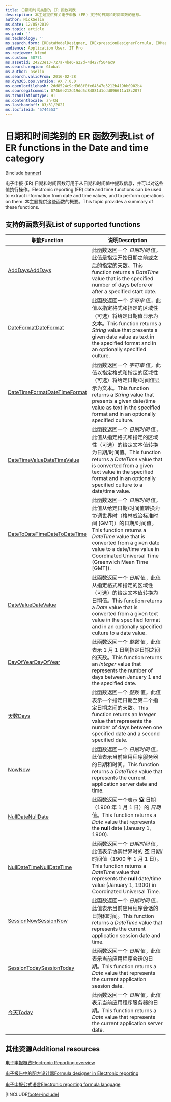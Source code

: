 ```yaml
---
title: 日期和时间类别的 ER 函数列表
description: 本主题提供有关电子申报 (ER) 支持的日期和时间函数的信息。
author: NickSelin
ms.date: 12/05/2019
ms.topic: article
ms.prod: ''
ms.technology: ''
ms.search.form: ERDataModelDesigner, ERExpressionDesignerFormula, ERMappedFormatDesigner, ERModelMappingDesigner
audience: Application User, IT Pro
ms.reviewer: kfend
ms.custom: 58771
ms.assetid: 24223e13-727a-4be6-a22d-4d427f504ac9
ms.search.region: Global
ms.author: nselin
ms.search.validFrom: 2016-02-28
ms.dyn365.ops.version: AX 7.0.0
ms.openlocfilehash: 2dd8524c9cd368f0fe64347e3212b419bb0902b4
ms.sourcegitcommit: 074b6e212d19dd5d84881d1cdd096611a18c207f
ms.translationtype: HT
ms.contentlocale: zh-CN
ms.lasthandoff: 03/31/2021
ms.locfileid: "5744553"
---
```

# <a name="list-of-er-functions-in-the-date-and-time-category"></a><span data-ttu-id="96473-103">日期和时间类别的 ER 函数列表</span><span class="sxs-lookup"><span data-stu-id="96473-103">List of ER functions in the Date and time category</span></span>

[!include [banner](../includes/banner.md)]

<span data-ttu-id="96473-104">电子申报 (ER) 日期和时间函数可用于从日期和时间值中提取信息，并可以对这些值执行操作。</span><span class="sxs-lookup"><span data-stu-id="96473-104">Electronic reporting (ER) date and time functions can be used to extract information from date and time values, and to perform operations on them.</span></span> <span data-ttu-id="96473-105">本主题提供这些函数的概要。</span><span class="sxs-lookup"><span data-stu-id="96473-105">This topic provides a summary of these functions.</span></span>

## <a name="list-of-supported-functions"></a><span data-ttu-id="96473-106">支持的函数列表</span><span class="sxs-lookup"><span data-stu-id="96473-106">List of supported functions</span></span>

| <span data-ttu-id="96473-107">职能</span><span class="sxs-lookup"><span data-stu-id="96473-107">Function</span></span> | <span data-ttu-id="96473-108">说明</span><span class="sxs-lookup"><span data-stu-id="96473-108">Description</span></span> |
|----------|-------------|
| [<span data-ttu-id="96473-109">AddDays</span><span class="sxs-lookup"><span data-stu-id="96473-109">AddDays</span></span>](er-functions-datetime-adddays.md) | <span data-ttu-id="96473-110">此函数返回一个 *日期时间* 值，此值是指定开始日期之前或之后的指定的天数。</span><span class="sxs-lookup"><span data-stu-id="96473-110">This function returns a *DateTime* value that is the specified number of days before or after a specified start date.</span></span> |
| [<span data-ttu-id="96473-111">DateFormat</span><span class="sxs-lookup"><span data-stu-id="96473-111">DateFormat</span></span>](er-functions-datetime-dateformat.md) | <span data-ttu-id="96473-112">此函数返回一个 *字符串* 值，此值以指定格式和指定的区域性（可选）将给定日期值显示为文本。</span><span class="sxs-lookup"><span data-stu-id="96473-112">This function returns a *String* value that presents a given date value as text in the specified format and in an optionally specified culture.</span></span> |
| [<span data-ttu-id="96473-113">DateTimeFormat</span><span class="sxs-lookup"><span data-stu-id="96473-113">DateTimeFormat</span></span>](er-functions-datetime-datetimeformat.md) | <span data-ttu-id="96473-114">此函数返回一个 *字符串* 值，此值以指定格式和指定的区域性（可选）将给定日期/时间值显示为文本。</span><span class="sxs-lookup"><span data-stu-id="96473-114">This function returns a *String* value that presents a given date/time value as text in the specified format and in an optionally specified culture.</span></span> |
| [<span data-ttu-id="96473-115">DateTimeValue</span><span class="sxs-lookup"><span data-stu-id="96473-115">DateTimeValue</span></span>](er-functions-datetime-datetimevalue.md) | <span data-ttu-id="96473-116">此函数返回一个 *日期时间* 值，此值从指定格式和指定的区域性（可选）的给定文本值转换为日期/时间值。</span><span class="sxs-lookup"><span data-stu-id="96473-116">This function returns a *DateTime* value that is converted from a given text value in the specified format and in an optionally specified culture to a date/time value.</span></span> |
| [<span data-ttu-id="96473-117">DateToDateTime</span><span class="sxs-lookup"><span data-stu-id="96473-117">DateToDateTime</span></span>](er-functions-datetime-datetodatetime.md) | <span data-ttu-id="96473-118">此函数返回一个 *日期时间* 值，此值从给定日期/时间值转换为协调世界时（格林威治标准时间 \[GMT\]）的日期/时间值。</span><span class="sxs-lookup"><span data-stu-id="96473-118">This function returns a *DateTime* value that is converted from a given date value to a date/time value in Coordinated Universal Time (Greenwich Mean Time \[GMT\]).</span></span> |
| [<span data-ttu-id="96473-119">DateValue</span><span class="sxs-lookup"><span data-stu-id="96473-119">DateValue</span></span>](er-functions-datetime-datevalue.md) | <span data-ttu-id="96473-120">此函数返回一个 *日期* 值，此值从指定格式和指定的区域性（可选）的给定文本值转换为日期值。</span><span class="sxs-lookup"><span data-stu-id="96473-120">This function returns a *Date* value that is converted from a given text value in the specified format and in an optionally specified culture to a date value.</span></span> |
| [<span data-ttu-id="96473-121">DayOfYear</span><span class="sxs-lookup"><span data-stu-id="96473-121">DayOfYear</span></span>](er-functions-datetime-dayofyear.md) | <span data-ttu-id="96473-122">此函数返回一个 *整数* 值，此值表示 1 月 1 日到指定日期之间的天数。</span><span class="sxs-lookup"><span data-stu-id="96473-122">This function returns an *Integer* value that represents the number of days between January 1 and the specified date.</span></span> |
| [<span data-ttu-id="96473-123">天数</span><span class="sxs-lookup"><span data-stu-id="96473-123">Days</span></span>](er-functions-datetime-days.md) | <span data-ttu-id="96473-124">此函数返回一个 *整数* 值，此值表示一个指定日期至第二个指定日期之间的天数。</span><span class="sxs-lookup"><span data-stu-id="96473-124">This function returns an *Integer* value that represents the number of days between one specified date and a second specified date.</span></span> |
| [<span data-ttu-id="96473-125">Now</span><span class="sxs-lookup"><span data-stu-id="96473-125">Now</span></span>](er-functions-datetime-now.md) | <span data-ttu-id="96473-126">此函数返回一个 *日期时间* 值，此值表示当前应用程序服务器的日期和时间。</span><span class="sxs-lookup"><span data-stu-id="96473-126">This function returns a *DateTime* value that represents the current application server date and time.</span></span> |
| [<span data-ttu-id="96473-127">NullDate</span><span class="sxs-lookup"><span data-stu-id="96473-127">NullDate</span></span>](er-functions-datetime-nulldate.md) | <span data-ttu-id="96473-128">此函数返回一个表示 **空** 日期（1900 年 1 月 1 日）的 *日期* 值。</span><span class="sxs-lookup"><span data-stu-id="96473-128">This function returns a *Date* value that represents the **null** date (January 1, 1900).</span></span> |
| [<span data-ttu-id="96473-129">NullDateTime</span><span class="sxs-lookup"><span data-stu-id="96473-129">NullDateTime</span></span>](er-functions-datetime-nulldatetime.md) | <span data-ttu-id="96473-130">此函数返回一个 *日期时间* 值，此值表示协调世界时的 **空** 日期/时间值（1900 年 1 月 1 日）。</span><span class="sxs-lookup"><span data-stu-id="96473-130">This function returns a *DateTime* value that represents the **null** date/time value (January 1, 1900) in Coordinated Universal Time.</span></span> |
| [<span data-ttu-id="96473-131">SessionNow</span><span class="sxs-lookup"><span data-stu-id="96473-131">SessionNow</span></span>](er-functions-datetime-sessionnow.md) | <span data-ttu-id="96473-132">此函数返回一个 *日期时间* 值，此值表示当前应用程序会话的日期和时间。</span><span class="sxs-lookup"><span data-stu-id="96473-132">This function returns a *DateTime* value that represents the current application session date and time.</span></span> |
| [<span data-ttu-id="96473-133">SessionToday</span><span class="sxs-lookup"><span data-stu-id="96473-133">SessionToday</span></span>](er-functions-datetime-sessiontoday.md) | <span data-ttu-id="96473-134">此函数返回一个 *日期* 值，此值表示当前应用程序会话的日期。</span><span class="sxs-lookup"><span data-stu-id="96473-134">This function returns a *Date* value that represents the current application session date.</span></span> |
| [<span data-ttu-id="96473-135">今天</span><span class="sxs-lookup"><span data-stu-id="96473-135">Today</span></span>](er-functions-datetime-today.md) | <span data-ttu-id="96473-136">此函数返回一个 *日期* 值，此值表示当前应用程序服务器的日期。</span><span class="sxs-lookup"><span data-stu-id="96473-136">This function returns a *Date* value that represents the current application server date.</span></span> |

## <a name="additional-resources"></a><span data-ttu-id="96473-137">其他资源</span><span class="sxs-lookup"><span data-stu-id="96473-137">Additional resources</span></span>

[<span data-ttu-id="96473-138">电子申报概览</span><span class="sxs-lookup"><span data-stu-id="96473-138">Electronic Reporting overview</span></span>](general-electronic-reporting.md)

[<span data-ttu-id="96473-139">电子报告中的配方设计器</span><span class="sxs-lookup"><span data-stu-id="96473-139">Formula designer in Electronic reporting</span></span>](general-electronic-reporting-formula-designer.md)

[<span data-ttu-id="96473-140">电子申报公式语言</span><span class="sxs-lookup"><span data-stu-id="96473-140">Electronic reporting formula language</span></span>](er-formula-language.md)


[!INCLUDE[footer-include](../../../includes/footer-banner.md)]